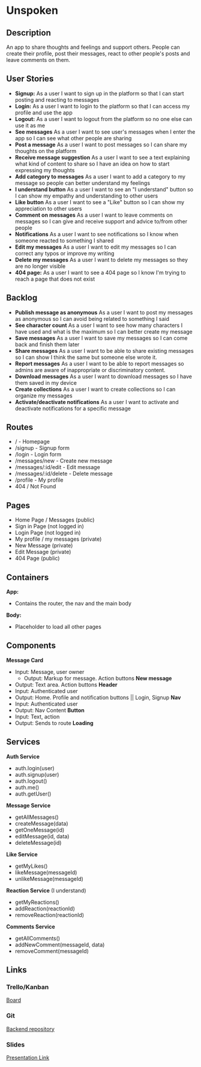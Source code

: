 # Unspoken

## Description

An app to share thoughts and feelings and support others. People can create their profile, post their messages, react to other people's posts and leave comments on them.

## User Stories

-  **Signup:** As a user I want to sign up in the platform so that I can start posting and reacting to messages
-  **Login:** As a user I want to login to the platform so that I can access my profile and use the app
-  **Logout:** As a user I want to logout from the platform so no one else can use it as me
-  **See messages** As a user I want to see user's messages when I enter the app so I can see what other people are sharing
-  **Post a message** As a user I want to post messages so I can share my thoughts on the platform
-  **Receive message suggestion** As a user I want to see a text explaining what kind of content to share so I have an idea on how to start expressing my thoughts
-  **Add category to messages** As a user I want to add a category to my message so people can better understand my feelings
-  **I understand button** As a user I want to see an "I understand" button so I can show my empathy and understanding to other users
-  **Like button** As a user I want to see a "Like" button so I can show my appreciation to other users
-  **Comment on messages** As a user I want to leave comments on messages so I can give and receive support and advice to/from other people
-  **Notifications** As a user I want to see notifications so I know when someone reacted to something I shared
-  **Edit my messages** As a user I want to edit my messages so I can correct any typos or improve my writing
-  **Delete my messages** As a user I want to delete my messages so they are no longer visible
-  **404 page:** As a user I want to see a 404 page so I know I'm trying to reach a page that does not exist

## Backlog

-  **Publish message as anonymous** As a user I want to post my messages as anonymous so I can avoid being related to something I said
-  **See character count** As a user I want to see how many characters I have used and what is the maximum so I can better create my message
-  **Save messages** As a user I want to save my messages so I can come back and finish them later
-  **Share messages** As a user I want to be able to share existing messages so I can show I think the same but someone else wrote it.
-  **Report messages** As a user I want to be able to report messages so admins are aware of inappropriate or discriminatory content.
-  **Download messages** As a user I want to download messages so I have them saved in my device
-  **Create collections** As a user I want to create collections so I can organize my messages
-  **Activate/deactivate notifications** As a user I want to activate and deactivate notifications for a specific message

## Routes

- / - Homepage
- /signup - Signup form
- /login - Login form
- /messages/new - Create new message
- /messages/:id/edit - Edit message
- /messages/:id/delete - Delete message
- /profile - My profile
- 404 / Not Found

## Pages

- Home Page / Messages (public)
- Sign in Page (not logged in)
- Login Page (not logged in)
- My profile / my messages (private)
- New Message (private)
- Edit Message (private)
- 404 Page (public)

## Containers

**App:**
- Contains the router, the nav and the main body

**Body:**
- Placeholder to load all other pages

## Components

**Message Card**
- Input: Message, user owner
  - Output: Markup for message. Action buttons
**New message**
- Output: Text area. Action buttons
**Header**
- Input: Authenticated user
- Output: Home. Profile and notification buttons || Login, Signup
**Nav**
- Input: Authenticated user
- Output: Nav Content
**Button**
- Input: Text, action
- Output: Sends to route
**Loading**

## Services

**Auth Service**
- auth.login(user)
- auth.signup(user)
- auth.logout()
- auth.me()
- auth.getUser()

**Message Service**
- getAllMessages()
- createMessage(data)
- getOneMessage(id)
- editMessage(id, data)   
- deleteMessage(id)

**Like Service**
- getMyLikes()
- likeMessage(messageId)
- unlikeMessage(messageId)

**Reaction Service** (I understand)
- getMyReactions()
- addReaction(reactionId)
- removeReaction(reactionId)

**Comments Service**
- getAllComments()
- addNewComment(messageId, data)
- removeComment(messageId)

## Links

### Trello/Kanban

[Board](https://trello.com/b/FhxamE2J/unspoken)

### Git

[Backend repository](https://github.com/Inkala/unspoken-backend)

### Slides

[Presentation Link](https://docs.google.com/presentation/d/1ci1hBlUSyiAYseFC8s4EmhNqdYIiw-JOhGZgslgccU0/)
